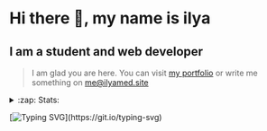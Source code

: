 # Hi there 👋, my name is ilya
## I am a student and web developer
<!-- ![I am a student and web developer](https://i.pinimg.com/originals/b9/ba/44/b9ba446cca2bb06ff1a8d49fd46581ed.jpg) -->

>I am glad you are here. You can visit [my portfolio](https://ilyamed.site/) or write me something on me@ilyamed.site 

<!-- - 🔭 I’m currently working on some pet projects
- 🤔 I’m looking for help with design...
- 🥅 2022 Goals: Find a job
- 💬 Ask me about my favourite movies 
 -->
 
<details>
  <summary>:zap: Stats:</summary>
<p><!-- https://github.com/anmol098/waka-readme-stats -->
  
![Profile Views](https://komarev.com/ghpvc/?username=Terro216&color=blueviolet)

<!--START_SECTION:waka-->
![Code Time](http://img.shields.io/badge/Code%20Time-502%20hrs%2059%20mins-blue)

![Lines of code](https://img.shields.io/badge/From%20Hello%20World%20I%27ve%20Written-160%20Thousand%20lines%20of%20code-blue)

**🐱 My GitHub Data** 

> 🏆 490 Contributions in the Year 2022
 > 
> 📦 128.4 kB Used in GitHub's Storage 
 > 
> 💼 Opted to Hire
 > 
> 📜 15 Public Repositories 
 > 
> 🔑 2 Private Repositories  
 > 
**I'm a Night 🦉** 

```text
🌞 Morning    31 commits     █░░░░░░░░░░░░░░░░░░░░░░░░   6.19% 
🌆 Daytime    89 commits     ████░░░░░░░░░░░░░░░░░░░░░   17.76% 
🌃 Evening    211 commits    ██████████░░░░░░░░░░░░░░░   42.12% 
🌙 Night      170 commits    ████████░░░░░░░░░░░░░░░░░   33.93%

```


📊 **This Week I Spent My Time On** 

```text
⌚︎ Time Zone: Europe/Moscow

💬 Programming Languages: 
JavaScript               12 hrs 20 mins      ███████████████████████░░   93.65% 
EJS                      24 mins             ░░░░░░░░░░░░░░░░░░░░░░░░░   3.09% 
JSON                     12 mins             ░░░░░░░░░░░░░░░░░░░░░░░░░   1.54% 
C++                      7 mins              ░░░░░░░░░░░░░░░░░░░░░░░░░   0.92% 
Other                    4 mins              ░░░░░░░░░░░░░░░░░░░░░░░░░   0.56%

🔥 Editors: 
VS Code                  13 hrs 2 mins       ████████████████████████░   99.03% 
CLion                    7 mins              ░░░░░░░░░░░░░░░░░░░░░░░░░   0.97%

```


 Last Updated on 13/09/2022 18:58:27 UTC
<!--END_SECTION:waka-->
  
![GitHub stats](https://github-readme-stats.vercel.app/api?username=Terro216&show_icons=true&theme=darcula)  
</p>
</details>

[![Typing SVG](https://readme-typing-svg.herokuapp.com?color=%23204829&duration=7000&lines=Wake+up%2C+Neo...)](https://git.io/typing-svg)

